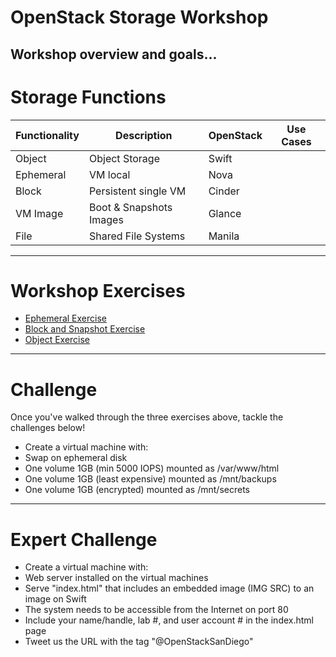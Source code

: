 # OpenStack Storage Workshop

Workshop overview and goals...
---
# Storage Functions

| Functionality  | Description              | OpenStack | Use Cases                                    |
| -------------- | -------------------------| ----------|--------------------------------------------- |
| Object         | Object Storage           | Swift     | |
| Ephemeral      | VM local                 | Nova      | |
| Block          | Persistent single VM     | Cinder    | |
| VM Image       | Boot & Snapshots Images  | Glance    | |
| File           | Shared File Systems      | Manila    | |


---
# Workshop Exercises

* <A HREF="EphemeralStorage.md">Ephemeral Exercise</A> 
* <A HREF="BlockStorage.md">Block and Snapshot Exercise</A>  
* <A HREF="ObjectStorage.md">Object Exercise</A>

---
# Challenge

Once you've walked through the three exercises above, tackle the challenges below!

* Create a virtual machine with:
* Swap on ephemeral disk
* One volume 1GB (min 5000 IOPS) mounted as /var/www/html
* One volume 1GB (least expensive) mounted as /mnt/backups
* One volume 1GB (encrypted) mounted as /mnt/secrets

---
# Expert Challenge

* Create a virtual machine with:
* Web server installed on the virtual machines
* Serve "index.html" that includes an embedded image (IMG SRC) to an image on Swift
* The system needs to be accessible from the Internet on port 80
* Include your name/handle, lab #, and user account # in the index.html page
* Tweet us the URL with the tag "@OpenStackSanDiego"


